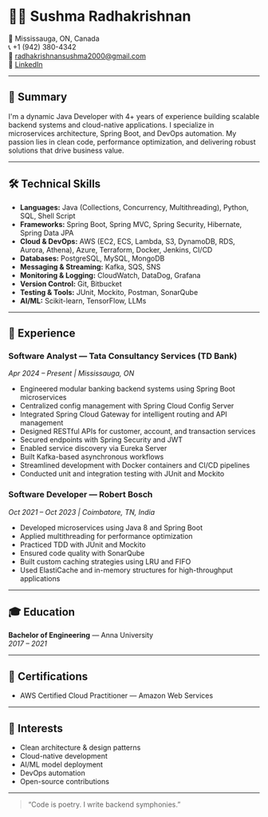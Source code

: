 # 👩‍💻 Sushma Radhakrishnan

📍 Mississauga, ON, Canada  
📞 +1 (942) 380-4342  
📧 radhakrishnansushma2000@gmail.com  
🔗 [LinkedIn](https://www.linkedin.com/in/sushma-r-bb9947380)

---

## 🚀 Summary

I'm a dynamic Java Developer with 4+ years of experience building scalable backend systems and cloud-native applications. I specialize in microservices architecture, Spring Boot, and DevOps automation. My passion lies in clean code, performance optimization, and delivering robust solutions that drive business value.

---

## 🛠️ Technical Skills

- **Languages:** Java (Collections, Concurrency, Multithreading), Python, SQL, Shell Script  
- **Frameworks:** Spring Boot, Spring MVC, Spring Security, Hibernate, Spring Data JPA  
- **Cloud & DevOps:** AWS (EC2, ECS, Lambda, S3, DynamoDB, RDS, Aurora, Athena), Azure, Terraform, Docker, Jenkins, CI/CD  
- **Databases:** PostgreSQL, MySQL, MongoDB  
- **Messaging & Streaming:** Kafka, SQS, SNS  
- **Monitoring & Logging:** CloudWatch, DataDog, Grafana  
- **Version Control:** Git, Bitbucket  
- **Testing & Tools:** JUnit, Mockito, Postman, SonarQube  
- **AI/ML:** Scikit-learn, TensorFlow, LLMs

---

## 💼 Experience

### Software Analyst — Tata Consultancy Services (TD Bank)  
*Apr 2024 – Present | Mississauga, ON*

- Engineered modular banking backend systems using Spring Boot microservices  
- Centralized config management with Spring Cloud Config Server  
- Integrated Spring Cloud Gateway for intelligent routing and API management  
- Designed RESTful APIs for customer, account, and transaction services  
- Secured endpoints with Spring Security and JWT  
- Enabled service discovery via Eureka Server  
- Built Kafka-based asynchronous workflows  
- Streamlined development with Docker containers and CI/CD pipelines  
- Conducted unit and integration testing with JUnit and Mockito

### Software Developer — Robert Bosch  
*Oct 2021 – Oct 2023 | Coimbatore, TN, India*

- Developed microservices using Java 8 and Spring Boot  
- Applied multithreading for performance optimization  
- Practiced TDD with JUnit and Mockito  
- Ensured code quality with SonarQube  
- Built custom caching strategies using LRU and FIFO  
- Used ElastiCache and in-memory structures for high-throughput applications

---

## 🎓 Education

**Bachelor of Engineering** — Anna University  
*2017 – 2021*

---

## 📜 Certifications

- AWS Certified Cloud Practitioner — Amazon Web Services

---

## 🌱 Interests

- Clean architecture & design patterns  
- Cloud-native development  
- AI/ML model deployment  
- DevOps automation  
- Open-source contributions

---

> “Code is poetry. I write backend symphonies.”


